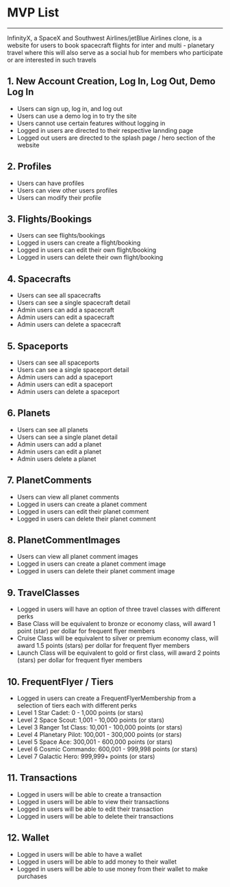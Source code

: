 # MVP List 

---

InfinityX, a SpaceX and Southwest Airlines/jetBlue Airlines clone, is a website for users to book spacecraft flights for inter and multi - planetary travel where this will also serve as a social hub for members who participate or are interested in such travels

## 1. New Account Creation, Log In, Log Out, Demo Log In

- Users can sign up, log in, and log out
- Users can use a demo log in to try the site
- Users cannot use certain features without logging in
- Logged in users are directed to their respective lannding page
- Logged out users are directed to the splash page / hero section of the website

## 2. Profiles

- Users can have profiles
- Users can view other users profiles
- Users can modify their profile

## 3. Flights/Bookings

- Users can see flights/bookings
- Logged in users can create a flight/booking
- Logged in users can edit their own flight/booking
- Logged in users can delete their own flight/booking

## 4. Spacecrafts

- Users can see all spacecrafts
- Users can see a single spacecraft detail
- Admin users can add a spacecraft
- Admin users can edit a spacecraft
- Admin users can delete a spacecraft

## 5. Spaceports

- Users can see all spaceports
- Users can see a single spaceport detail
- Admin users can add a spaceport
- Admin users can edit a spaceport
- Admin users can delete a spaceport

## 6. Planets

- Users can see all planets
- Users can see a single planet detail
- Admin users can add a planet
- Admin users can edit a planet
- Admin users delete a planet

## 7. PlanetComments

- Users can view all planet comments
- Logged in users can create a planet comment
- Logged in users can edit their planet comment
- Logged in users can delete their planet comment

## 8. PlanetCommentImages

- Users can view all planet comment images
- Logged in users can create a planet comment image
- Logged in users can delete their planet comment image

## 9. TravelClasses

- Logged in users will have an option of three travel classes with different perks
- Base Class will be equivalent to bronze or economy class, will award 1 point (star) per dollar for frequent flyer members
- Cruise Class will be equivalent to silver or premium economy class, will award 1.5 points (stars) per dollar for frequent flyer members
- Launch Class will be equivalent to gold or first class, will award 2 points (stars) per dollar for frequent flyer members

## 10. FrequentFlyer / Tiers

- Logged in users can create a FrequentFlyerMembership from a selection of tiers each with different perks
- Level 1 Star Cadet: 0 - 1,000 points (or stars)
- Level 2 Space Scout: 1,001 - 10,000 points (or stars)
- Level 3 Ranger 1st Class: 10,001 - 100,000 points (or stars)
- Level 4 Planetary Pilot: 100,001 - 300,000 points (or stars)
- Level 5 Space Ace: 300,001 - 600,000 points (or stars)
- Level 6 Cosmic Commando: 600,001 - 999,998 points (or stars)
- Level 7 Galactic Hero: 999,999+ points (or stars)

## 11. Transactions

- Logged in users will be able to create a transaction
- Logged in users will be able to view their transactions
- Logged in users will be able to edit their transaction
- Logged in users will be able to delete their transactions

## 12. Wallet

- Logged in users will be able to have a wallet
- Logged in users will be able to add money to their wallet
- Logged in users will be able to use money from their wallet to make purchases

